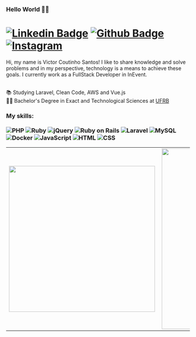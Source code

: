 ### Hello World 🐱‍💻 
# [![Linkedin Badge](https://img.shields.io/badge/-LinkedIn-0077B5?style=flat&logo=Linkedin&logoColor=white&link=https://www.linkedin.com/in/vitucs/)](https://www.linkedin.com/in/vitucs/) [![Github Badge](https://img.shields.io/badge/-Github-242A2D?style=flat&logo=Github&logoColor=white&link=https://github.com/vitucs/)](https://github.com/vitucs/) [![Instagram](https://img.shields.io/badge/-instagram-D42F8A?style=flat&logo=instagram&logoColor=white&link=https://www.instagram.com/vitucss)](https://www.instagram.com/vitucss) 

<p align="left"> 
Hi, my name is Victor Coutinho Santos! I like to share knowledge and solve problems and in my perspective, technology is a means to achieve these goals. I currently work as a FullStack Developer in InEvent. <br> <br>

📚 Studying Laravel, Clean Code, AWS and Vue.js<br>
👨‍💻 Bachelor's Degree in Exact and Technological Sciences at [UFRB](https://www.ufrb.edu.br/)<br>
</p>

### My skills: <br/> <br/> ![PHP](https://img.shields.io/badge/PHP-777BB4?style=for-the-badge&logo=php&logoColor=white) ![Ruby](https://img.shields.io/badge/Ruby-CC342D?style=for-the-badge&logo=ruby&logoColor=white) ![jQuery](https://img.shields.io/badge/jQuery-0769AD?style=for-the-badge&logo=jquery&logoColor=white) ![Ruby on Rails](https://img.shields.io/badge/Ruby_on_Rails-CC0000?style=for-the-badge&logo=ruby-on-rails&logoColor=white) ![Laravel](https://img.shields.io/badge/Laravel-FF2D20?style=for-the-badge&logo=laravel&logoColor=white) ![MySQL](https://img.shields.io/badge/MySQL-00000F?style=for-the-badge&logo=mysql&logoColor=white) <br/> ![Docker](https://img.shields.io/badge/-docker-1090D1?style=flat&logoColor=white&logo=docker) ![JavaScript](https://img.shields.io/badge/-JavaScript-ffdd19?style=flat&logoColor=white&logo=javascript) ![HTML](https://img.shields.io/badge/-HTML-ff0d00?style=flat&logoColor=white&logo=html5) ![CSS](https://img.shields.io/badge/-CSS-196eff?style=flat&logoColor=white&logo=css3) 
 
<center>
  <table>
    <tr>
        <td><img width="400px" align="left" src="https://github-readme-stats-git-masterrstaa-rickstaa.vercel.app/api/top-langs/?username=vitucs&hide=html,TSQL,CSS,Jupyter%20Notebook&layout=compact&count_private=true&langs_count=8" /></td>
        <td><img width="495px" align="left" src="https://github-readme-stats-git-masterrstaa-rickstaa.vercel.app/api?username=vitucs&show_icons=true&count_private=true" /></td>
    </tr>   
  </table>
</center>
